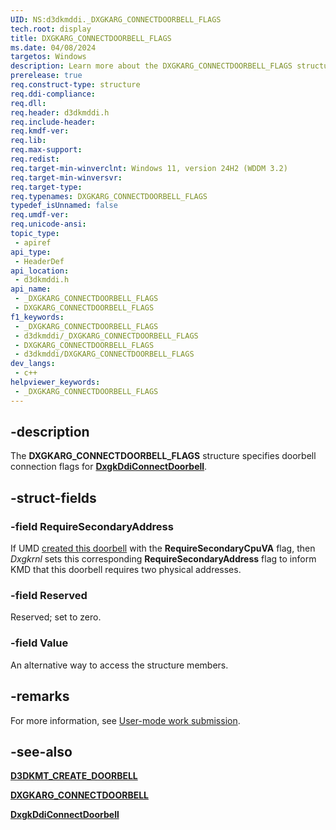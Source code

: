 ```yaml
---
UID: NS:d3dkmddi._DXGKARG_CONNECTDOORBELL_FLAGS
tech.root: display
title: DXGKARG_CONNECTDOORBELL_FLAGS
ms.date: 04/08/2024
targetos: Windows
description: Learn more about the DXGKARG_CONNECTDOORBELL_FLAGS structure.
prerelease: true
req.construct-type: structure
req.ddi-compliance: 
req.dll: 
req.header: d3dkmddi.h
req.include-header: 
req.kmdf-ver: 
req.lib: 
req.max-support: 
req.redist: 
req.target-min-winverclnt: Windows 11, version 24H2 (WDDM 3.2)
req.target-min-winversvr: 
req.target-type: 
req.typenames: DXGKARG_CONNECTDOORBELL_FLAGS
typedef_isUnnamed: false
req.umdf-ver: 
req.unicode-ansi: 
topic_type:
 - apiref
api_type:
 - HeaderDef
api_location:
 - d3dkmddi.h
api_name:
 - _DXGKARG_CONNECTDOORBELL_FLAGS
 - DXGKARG_CONNECTDOORBELL_FLAGS
f1_keywords:
 - _DXGKARG_CONNECTDOORBELL_FLAGS
 - d3dkmddi/_DXGKARG_CONNECTDOORBELL_FLAGS
 - DXGKARG_CONNECTDOORBELL_FLAGS
 - d3dkmddi/DXGKARG_CONNECTDOORBELL_FLAGS
dev_langs:
 - c++
helpviewer_keywords:
 - _DXGKARG_CONNECTDOORBELL_FLAGS
---
```


## -description

The **DXGKARG_CONNECTDOORBELL_FLAGS** structure specifies doorbell connection flags for [**DxgkDdiConnectDoorbell**](nc-d3dkmddi-dxgkddi_connectdoorbell.md).

## -struct-fields

### -field RequireSecondaryAddress

If UMD [created this doorbell](../d3dkmthk/nf-d3dkmthk-d3dkmtcreatedoorbell.md) with the **RequireSecondaryCpuVA** flag, then *Dxgkrnl* sets this corresponding **RequireSecondaryAddress** flag to inform KMD that this doorbell requires two physical addresses.

### -field Reserved

Reserved; set to zero.

### -field Value

An alternative way to access the structure members.

## -remarks

For more information, see [User-mode work submission](/windows-hardware/drivers/display/user-mode-work-submission).

## -see-also

[**D3DKMT_CREATE_DOORBELL**](../d3dkmthk/nf-d3dkmthk-d3dkmtcreatedoorbell.md)

[**DXGKARG_CONNECTDOORBELL**](ns-d3dkmddi-dxgkarg_connectdoorbell.md)

[**DxgkDdiConnectDoorbell**](nc-d3dkmddi-dxgkddi_connectdoorbell.md)
